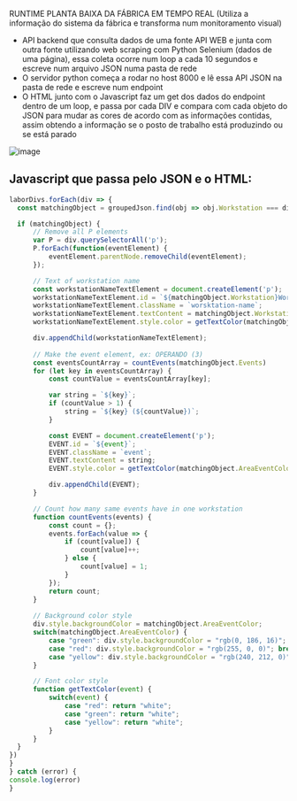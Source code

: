 RUNTIME PLANTA BAIXA DA FÁBRICA EM TEMPO REAL
(Utiliza a informação do sistema da fábrica e transforma num monitoramento visual)

- API backend que consulta dados de uma fonte API WEB e junta com outra fonte utilizando web scraping com Python Selenium (dados de uma página), essa coleta ocorre num loop a cada 10 segundos e escreve num arquivo JSON numa pasta de rede
- O servidor python começa a rodar no host 8000 e lê essa API JSON na pasta de rede e escreve num endpoint
- O HTML junto com o Javascript faz um get dos dados do endpoint dentro de um loop, e passa por cada DIV e compara com cada objeto do JSON para mudar as cores de acordo com as informações contidas, assim obtendo a informação se o posto de trabalho está produzindo ou se está parado

![image](https://github.com/danielss0n/Runtime-Caldeiraria/assets/82897131/fbe8ee95-a8af-4087-828d-9717a46a1a08)

## Javascript que passa pelo JSON e o HTML:
```javascript
laborDivs.forEach(div => {
  const matchingObject = groupedJson.find(obj => obj.Workstation === div.id);

  if (matchingObject) {
      // Remove all P elements
      var P = div.querySelectorAll('p');
      P.forEach(function(eventElement) {
          eventElement.parentNode.removeChild(eventElement);
      });

      // Text of workstation name
      const workstationNameTextElement = document.createElement('p');
      workstationNameTextElement.id = `${matchingObject.Workstation}WorsktationName`;
      workstationNameTextElement.className = `worsktation-name`;
      workstationNameTextElement.textContent = matchingObject.Workstation;
      workstationNameTextElement.style.color = getTextColor(matchingObject.AreaEventColor);

      div.appendChild(workstationNameTextElement);
  
      // Make the event element, ex: OPERANDO (3)
      const eventsCountArray = countEvents(matchingObject.Events)
      for (let key in eventsCountArray) {
          const countValue = eventsCountArray[key];

          var string = `${key}`;
          if (countValue > 1) {
              string = `${key} (${countValue})`;
          } 

          const EVENT = document.createElement('p');
          EVENT.id = `${event}`;
          EVENT.className = `event`;
          EVENT.textContent = string;
          EVENT.style.color = getTextColor(matchingObject.AreaEventColor);

          div.appendChild(EVENT);
      }

      // Count how many same events have in one workstation
      function countEvents(events) {
          const count = {};
          events.forEach(value => {
              if (count[value]) {
                  count[value]++;
              } else {
                  count[value] = 1;
              }
          });
          return count;
      }
      
      // Background color style
      div.style.backgroundColor = matchingObject.AreaEventColor;
      switch(matchingObject.AreaEventColor) {
          case "green": div.style.backgroundColor = "rgb(0, 186, 16)"; break
          case "red": div.style.backgroundColor = "rgb(255, 0, 0)"; break
          case "yellow": div.style.backgroundColor = "rgb(240, 212, 0)"; break
      }

      // Font color style
      function getTextColor(event) {
          switch(event) {
              case "red": return "white"; 
              case "green": return "white";
              case "yellow": return "white";
          }  
      }
  }
})
} 
} catch (error) {
console.log(error)
}
